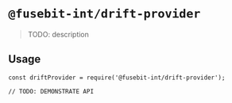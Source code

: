 # `@fusebit-int/drift-provider`

> TODO: description

## Usage

```
const driftProvider = require('@fusebit-int/drift-provider');

// TODO: DEMONSTRATE API
```

